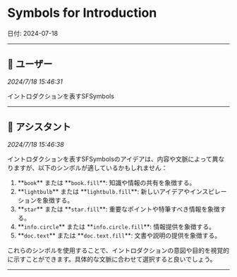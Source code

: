 # Symbols for Introduction

日付: 2024-07-18

---

## 👤 ユーザー
*2024/7/18 15:46:31*

イントロダクションを表すSFSymbols

---

## 🤖 アシスタント
*2024/7/18 15:46:38*

イントロダクションを表すSFSymbolsのアイデアは、内容や文脈によって異なりますが、以下のシンボルが適しているかもしれません：

1. \*\*`book`\*\* または \*\*`book.fill`\*\*: 知識や情報の共有を象徴する。
2. \*\*`lightbulb`\*\* または \*\*`lightbulb.fill`\*\*: 新しいアイデアやインスピレーションを象徴する。
3. \*\*`star`\*\* または \*\*`star.fill`\*\*: 重要なポイントや特筆すべき情報を象徴する。
4. \*\*`info.circle`\*\* または \*\*`info.circle.fill`\*\*: 情報提供を象徴する。
5. \*\*`doc.text`\*\* または \*\*`doc.text.fill`\*\*: 文書や説明の提供を象徴する。

これらのシンボルを使用することで、イントロダクションの意図や目的を視覚的に示すことができます。具体的な文脈に合わせて選択すると良いでしょう。

---
